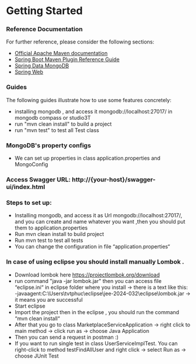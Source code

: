 # Getting Started

### Reference Documentation
For further reference, please consider the following sections:

* [Official Apache Maven documentation](https://maven.apache.org/guides/index.html)
* [Spring Boot Maven Plugin Reference Guide](https://docs.spring.io/spring-boot/docs/3.2.5/maven-plugin/reference/html/)
* [Spring Data MongoDB](https://docs.spring.io/spring-boot/docs/3.2.5/reference/htmlsingle/index.html#data.nosql.mongodb)
* [Spring Web](https://docs.spring.io/spring-boot/docs/3.2.5/reference/htmlsingle/index.html#web)

### Guides
The following guides illustrate how to use some features concretely:

* installing mongodb , and access it mongodb://localhost:27017/ in mongodb compass or studio3T
* run "mvn clean install" to build a project
* run "mvn test" to test all Test class

### MongoDB's property configs
* We can set up properties in class application.properties and MongoConfig

### Access Swagger URL: http://{your-host}/swagger-ui/index.html

### Steps to set up:
* Installing mongodb, and access it as Url mongodb://localhost:27017/, and you can create and name whatever you want ,then you should put them to application.properties
* Run mvn clean install to build project
* Run mvn test to test all tests
* You can change the configuration in file “application.properties“

### In case of using eclipse you should install manually Lombok .
* Download lombok here https://projectlombok.org/download
* run command "java -jar lombok.jar" then you can access file “eclipse.ini“ in eclipse folder where you install → there is a text like this:  -javaagent:C:\Users\tvtphuc\eclipse\jee-2024-032\eclipse\lombok.jar → it means you are successful
* Start eclipse
* Import the project then in the eclipse , you should run the command “mvn clean install“
* After that you go to class MarketplaceServiceApplication → right click to main method → click run as → choose Java Application
* Then you can send a request in postman :)
* If you want to run single test in class UserServiceImplTest. You can right-click to method testFindAllUser and right click → select Run as → choose JUnit Test